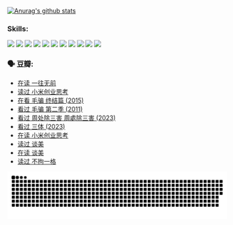 
[![Anurag's github stats](https://github-readme-stats.vercel.app/api?username=w940853815)](https://github.com/anuraghazra/github-readme-stats)

### Skills:

<code><img height="32" src="https://cdn.jsdelivr.net/npm/simple-icons@v5/icons/python.svg"></code>
<code><img height="32" src="https://cdn.jsdelivr.net/npm/simple-icons@v5/icons/javascript.svg"></code>
<code><img height="32" src="https://cdn.jsdelivr.net/npm/simple-icons@v5/icons/django.svg"></code>
<code><img height="32" src="https://cdn.jsdelivr.net/npm/simple-icons@v5/icons/flask.svg"></code>
<code><img height="32" src="https://cdn.jsdelivr.net/npm/simple-icons@v5/icons/vuetify.svg"></code>
<code><img height="32" src="https://cdn.jsdelivr.net/npm/simple-icons@v5/icons/git.svg"></code>
<code><img height="32" src="https://cdn.jsdelivr.net/npm/simple-icons@v5/icons/docker.svg"></code>
<code><img height="32" src="https://cdn.jsdelivr.net/npm/simple-icons@v5/icons/postgresql.svg"></code>
<code><img height="32" src="https://cdn.jsdelivr.net/npm/simple-icons@v5/icons/elasticsearch.svg"></code>
<code><img height="32" src="https://cdn.jsdelivr.net/npm/simple-icons@v5/icons/macos.svg"></code>
<code><img height="32" src="https://cdn.jsdelivr.net/npm/simple-icons@v5/icons/linux.svg"></code>

### 🗣 豆瓣:

<!-- DOUBAN-ACTIVITIES:START -->
- [在读 一往无前](https://www.douban.com/people/136069238/status/4590507310/?_i=14241713)
- [读过 小米创业思考](https://www.douban.com/people/136069238/status/4590506983/?_i=14241713)
- [在看 毛骗 终结篇‎ (2015)](https://www.douban.com/people/136069238/status/4581971924/?_i=14241713)
- [看过 毛骗 第二季‎ (2011)](https://www.douban.com/people/136069238/status/4581971810/?_i=14241713)
- [看过 周处除三害 周處除三害‎ (2023)](https://www.douban.com/people/136069238/status/4575646701/?_i=14241713)
- [看过 三体‎ (2023)](https://www.douban.com/people/136069238/status/4574263039/?_i=14241713)
- [在读 小米创业思考](https://www.douban.com/people/136069238/status/4572047905/?_i=14241713)
- [读过 谈美](https://www.douban.com/people/136069238/status/4572047629/?_i=14241713)
- [在读 谈美](https://www.douban.com/people/136069238/status/4560861771/?_i=14241713)
- [读过 不拘一格](https://www.douban.com/people/136069238/status/4560861445/?_i=14241713)
<!-- DOUBAN-ACTIVITIES:END -->


![Snake animation](https://raw.githubusercontent.com/w940853815/w940853815/output/github-contribution-grid-snake.svg)

<!--
**w940853815/w940853815** is a ✨ _special_ ✨ repository because its `README.md` (this file) appears on your GitHub profile.

Here are some ideas to get you started:

- 🔭 I’m currently working on ...
- 🌱 I’m currently learning ...
- 👯 I’m looking to collaborate on ...
- 🤔 I’m looking for help with ...
- 💬 Ask me about ...
- 📫 How to reach me: ...
- 😄 Pronouns: ...
- ⚡ Fun fact: ...
-->
